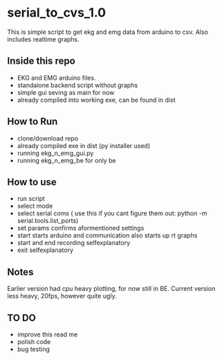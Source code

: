 # serial_to_cvs_1.0

This is simple script to get ekg and emg data from arduino to csv.
Also includes realtime graphs.

## Inside this repo

- EKG and EMG arduino files.
- standalone backend script without graphs
- simple gui seving as main for now
- already compiled into working exe, can be found in dist

## How to Run
- clone/download repo
- already compiled exe in dist (py installer used)
- running ekg_n_emg_gui.py 
- running ekg_n_emg_be for only be

## How to use

- run script
- select mode
- select serial coms ( use this if you cant figure them out: python -m serial.tools.list_ports)
- set params confirms aformentioned settings
- start starts arduino and communication also starts up rt graphs
- start and end recording selfexplanatory
- exit selfexplanatory

## Notes

Earlier version had cpu heavy plotting, for now still in BE. Current version less heavy, 20fps, however quite ugly.

## TO DO
- improve this read me
- polish code
- bug testing




